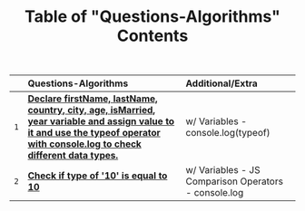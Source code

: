 <div align="center">

<h1>Table of "Questions-Algorithms" Contents</h1>

<br>

</div>

|     | Questions-Algorithms                                                                                                                                                                                                                                                                          | Additional/Extra                                     |
| :-- | :-------------------------------------------------------------------------------------------------------------------------------------------------------------------------------------------------------------------------------------------------------------------------------------------- | :--------------------------------------------------- |
| `1` | **[Declare firstName, lastName, country, city, age, isMarried, year variable and assign value to it and use the typeof operator with console.log to check different data types.](https://github.com/emr3rden/JavaScript-Trainings/tree/main/Questions-Algorithms/Questions-Algorithms/1.js)** | w/ Variables - console.log(typeof)                   |
| `2` | **[Check if type of '10' is equal to 10](https://github.com/emr3rden/JavaScript-Trainings/tree/main/Questions-Algorithms/Questions-Algorithms/2.js)**                                                                                                                                         | w/ Variables - JS Comparison Operators - console.log |
